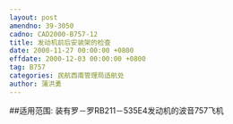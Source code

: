 ```yaml
---
layout: post
amendno: 39-3050
cadno: CAD2000-B757-12
title: 发动机前后安装架的检查
date: 2000-11-27 00:00:00 +0800
effdate: 2000-12-03 00:00:00 +0800
tag: B757
categories: 民航西南管理局适航处
author: 蒲洪勇
---
```


##适用范围:
装有罗－罗RB211－535E4发动机的波音757飞机

